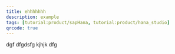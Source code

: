```yaml
---
title: ehhhhhhh
description: example
tags: [tutorial:product/sapHana, tutorial:product/hana_studio]
qrcode: true
---
```

dgf
dfgdsfg
kjhjk
dfg
